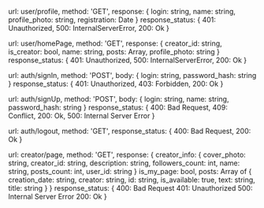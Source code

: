 url: user/profile,
method: 'GET',
response: {
    login: string,
    name: string,
    profile_photo: string,
    registration: Date
}
response_status: {
    401: Unauthorized,
    500: InternalServerError,
    200: Ok
}

url: user/homePage,
method: 'GET',
response: {
    creator_id: string,
    is_creator: bool,
    name: string,
    posts: Array,
    profile_photo: string
}
response_status: {
    401: Unauthorized,
    500: InternalServerError,
    200: Ok
}

url: auth/signIn,
method: 'POST',
body: {
    login: string,
    password_hash: string
}
response_status: {
    401: Unauthorized,
    403: Forbidden,
    200: Ok
}

url: auth/signUp,
method: 'POST',
body: {
    login: string,
    name: string,
    password_hash: string
}
response_status: {
    400: Bad Request,
    409: Conflict,
    200: Ok,
    500: Internal Server Error
}

url: auth/logout,
method: 'GET',
response_status: {
    400: Bad Request,
    200: Ok
}

url: creator/page,
method: 'GET',
response: {
    creator_info: {
        cover_photo: string,
        creator_id: string,
        description: string,
        followers_count: int,
        name: string,
        posts_count: int,
        user_id: string
    }
    is_my_page: bool,
    posts: Array of {
        creation_date: string,
        creator: string,
        id: string,
        is_available: true,
        text: string,
        title: string
    }
}
response_status: {
    400: Bad Request
    401: Unauthorized
    500: Internal Server Error
    200: Ok
}
